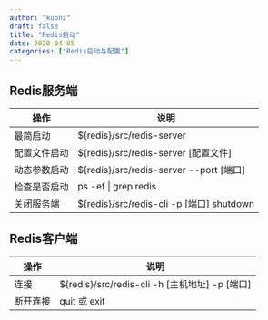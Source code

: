 ```yaml
---
author: "kuonz"
draft: false
title: "Redis启动"
date: 2020-04-05
categories: ["Redis启动与配置"]
---
```

  
## Redis服务端

| 操作         | 说明                                      |
| ------------ | ----------------------------------------- |
| 最简启动     | ${redis}/src/redis-server                 |
| 配置文件启动 | ${redis}/src/redis-server [配置文件]      |
| 动态参数启动 | ${redis}/src/redis-server --port [端口]   |
| 检查是否启动 | ps -ef \| grep redis                      |
| 关闭服务端   | ${redis}/src/redis-cli -p [端口] shutdown |



## Redis客户端

| 操作     | 说明                                           |
| -------- | ---------------------------------------------- |
| 连接     | ${redis}/src/redis-cli -h [主机地址] -p [端口] |
| 断开连接 | quit 或 exit                                   |


